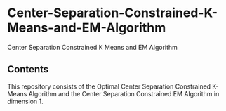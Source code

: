 # Center-Separation-Constrained-K-Means-and-EM-Algorithm
Center Separation Constrained K Means and EM Algorithm


## Contents
This repository consists of the Optimal Center Separation Constrained K-Means Algorithm and the Center Separation Constrained EM Algorithm in dimension 1.


